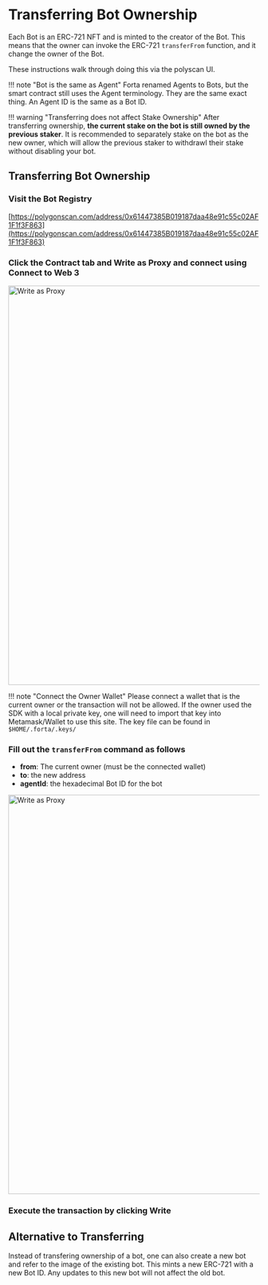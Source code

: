# Transferring Bot Ownership

Each Bot is an ERC-721 NFT and is minted to the creator of the Bot. This means that the owner can invoke the ERC-721 `transferFrom` function, and it change the owner of the Bot.

These instructions walk through doing this via the polyscan UI.

!!! note "Bot is the same as Agent"
    Forta renamed Agents to Bots, but the smart contract still uses the Agent terminology. They are the same exact thing. An Agent ID is the same as a Bot ID.

!!! warning "Transferring does not affect Stake Ownership"
    After transferring ownership, **the current stake on the bot is still owned by the previous staker**. It is recommended to separately stake on the bot as the new owner, which will allow the previous staker to withdrawl their stake without disabling your bot.

## Transferring Bot Ownership

### Visit the **Bot Registry**
[https://polygonscan.com/address/0x61447385B019187daa48e91c55c02AF1F1f3F863](https://polygonscan.com/address/0x61447385B019187daa48e91c55c02AF1F1f3F863)

### Click the **Contract** tab and **Write as Proxy** and connect using **Connect to Web 3**

<img src="../registry-write-as-proxy.png" alt="Write as Proxy" width="800"/>

!!! note "Connect the Owner Wallet"
    Please connect a wallet that is the current owner or the transaction will not be allowed.  If the owner used the SDK with a local private key, one will need to import that key into Metamask/Wallet to use this site.  The key file can be found in `$HOME/.forta/.keys/`

### Fill out the `transferFrom` command as follows

- **from**: The current owner (must be the connected wallet)
- **to**: the new address
- **agentId**: the hexadecimal Bot ID for the bot

<img src="../transfer-from-form.png" alt="Write as Proxy" width="800"/>


### Execute the transaction by clicking **Write**

## Alternative to Transferring

Instead of transfering ownership of a bot, one can also create a new bot and refer to the image of the existing bot.  This mints a new ERC-721 with a new Bot ID.  Any updates to this new bot will not affect the old bot.  